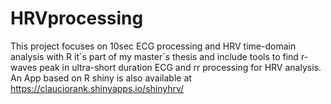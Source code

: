 # HRVprocessing

This project focuses on 10sec ECG processing and HRV time-domain analysis with R it´s part of my master´s thesis and include tools to find r-waves peak in  ultra-short duration ECG and rr processing for HRV analysis. An App based on R shiny is also available at https://clauciorank.shinyapps.io/shinyhrv/ 
